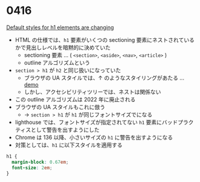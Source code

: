# 0416

[Default styles for h1 elements are changing](https://developer.mozilla.org/en-US/blog/h1-element-styles/)

- HTML の仕様では、`h1` 要素がいくつの sectioning 要素にネストされているかで見出しレベルを暗黙的に決めていた
  - sectioning 要素 ... ( `<section>`, `<aside>`, `<nav>`, `<article>` ) 
  - outline アルゴリズムという
- `section > h1` が `h2` と同じ扱いになっていた
  - ブラウザの UA スタイルでは、↑ のようなスタイリングがあたる ... [demo](https://codesandbox.io/p/sandbox/6t8cvr?file=%2Findex.html%3A12%2C24)
  - しかし、アクセシビリティツリーでは、ネストは関係ない
- この outline アルゴリズムは 2022 年に廃止される
- ブラウザの UA スタイルもこれに倣う
  - -> `section > h1` が `h1` が同じフォントサイズでになる
- lighthouse では、フォントサイズが指定されてない `h1` 要素にバッドプラクティスとして警告を出すようにした
- Chrome は 136 以降、小さいサイズの `h1` に警告を出すようになる
- 対策としては、`h1` に以下スタイルを適用する
```css
h1 {
  margin-block: 0.67em;
  font-size: 2em;
}
```

